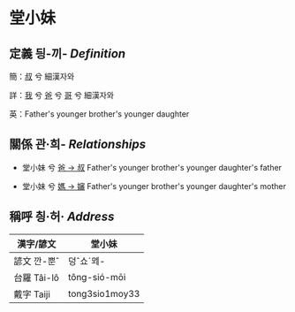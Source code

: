# 堂小妹
## 定義 딍-끼- _Definition_
簡：[叔](member11.md) 兮 細漢자와

詳：[我](member1.md) 兮 [爸](member2.md) 兮 [哥](member11.md) 兮 細漢자와

英：Father's younger brother's younger daughter

## 關係 관·희- _Relationships_

- 堂小妹 兮 [爸 → 叔](member11.md) Father's younger brother's younger daughter's father

- 堂小妹 兮 [媽 → 嬸](member34.md) Father's younger brother's younger daughter's mother



## 稱呼 칑·허· _Address_

漢字/諺文 | 堂小妹
--- | ---
諺文 깐-뿐ˆ | 덩ˆ쇼ˊᄆᆀ-
台羅 Tâi-lô | tông-sió-mōi
戴字 Taiji | tong3sio1moy33


